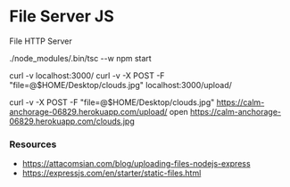 # File Server JS
File HTTP Server

./node_modules/.bin/tsc --w
npm start

curl -v localhost:3000/
curl -v -X POST -F "file=@$HOME/Desktop/clouds.jpg" localhost:3000/upload/

curl -v -X POST -F "file=@$HOME/Desktop/clouds.jpg" https://calm-anchorage-06829.herokuapp.com/upload/
open https://calm-anchorage-06829.herokuapp.com/clouds.jpg


### Resources
- https://attacomsian.com/blog/uploading-files-nodejs-express
- https://expressjs.com/en/starter/static-files.html